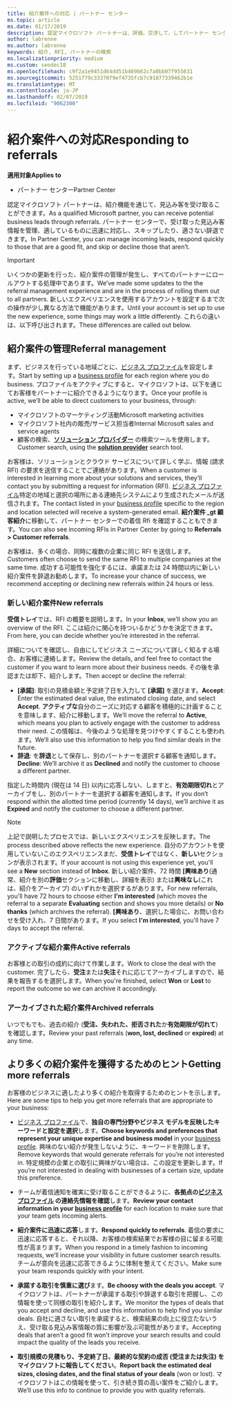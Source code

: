 ```yaml
---
title: 紹介案件への対応 | パートナー センター
ms.topic: article
ms.date: 01/17/2019
description: 認定マイクロソフト パートナーは、評価、交渉して、してパートナー センターを通じて、紹介案件に応答できます。
author: labrenne
ms.author: labrenne
keywords: 紹介, RFI, パートナーの検索
ms.localizationpriority: medium
ms.custom: seodec18
ms.openlocfilehash: c9f2a1e9451d64dd51b469b62c7a0bb07f955631
ms.sourcegitcommit: 5251779c33378f9ef4735fcb7c91877339462b1e
ms.translationtype: MT
ms.contentlocale: ja-JP
ms.lasthandoff: 02/07/2019
ms.locfileid: "9062300"
---
```

# <a name="responding-to-referrals"></a><span data-ttu-id="6dc91-104">紹介案件への対応</span><span class="sxs-lookup"><span data-stu-id="6dc91-104">Responding to referrals</span></span>

**<span data-ttu-id="6dc91-105">適用対象</span><span class="sxs-lookup"><span data-stu-id="6dc91-105">Applies to</span></span>**

-  <span data-ttu-id="6dc91-106">パートナー センター</span><span class="sxs-lookup"><span data-stu-id="6dc91-106">Partner Center</span></span>

<span data-ttu-id="6dc91-107">認定マイクロソフト パートナーは、紹介機能を通じて、見込み客を受け取ることができます。</span><span class="sxs-lookup"><span data-stu-id="6dc91-107">As a qualified Microsoft partner, you can receive potential business leads through referrals.</span></span> <span data-ttu-id="6dc91-108">パートナー センターで、受け取った見込み客情報を管理、適しているものに迅速に対応し、スキップしたり、適さない辞退できます。</span><span class="sxs-lookup"><span data-stu-id="6dc91-108">In Partner Center, you can manage incoming leads, respond quickly to those that are a good fit, and skip or decline those that aren’t.</span></span> 

> [!IMPORTANT]
> <span data-ttu-id="6dc91-109">いくつかの更新を行った、紹介案件の管理が発生し、すべてのパートナーにロールアウトする処理中であります。</span><span class="sxs-lookup"><span data-stu-id="6dc91-109">We’ve made some updates to the the referral management experience and are in the process of rolling them out to all partners.</span></span> <span data-ttu-id="6dc91-110">新しいエクスペリエンスを使用するアカウントを設定するまで次の操作が少し異なる方法で機能があります。</span><span class="sxs-lookup"><span data-stu-id="6dc91-110">Until your account is set up to use the new experience, some things may work a little differently.</span></span> <span data-ttu-id="6dc91-111">これらの違いは、以下呼び出されます。</span><span class="sxs-lookup"><span data-stu-id="6dc91-111">These differences are called out below.</span></span> 

## <a name="referral-management"></a><span data-ttu-id="6dc91-112">紹介案件の管理</span><span class="sxs-lookup"><span data-stu-id="6dc91-112">Referral management</span></span>

<span data-ttu-id="6dc91-113">まず、ビジネスを行っている地域ごとに、[ビジネス プロファイル](create-a-marketing-profile.md)を設定します。</span><span class="sxs-lookup"><span data-stu-id="6dc91-113">Start by setting up a [business profile](create-a-marketing-profile.md) for each region where you do business.</span></span> <span data-ttu-id="6dc91-114">プロファイルをアクティブにすると、マイクロソフトは、以下を通じてお客様をパートナーに紹介できるようになります。</span><span class="sxs-lookup"><span data-stu-id="6dc91-114">Once your profile is active, we’ll be able to direct customers to your business, through:</span></span>

*  <span data-ttu-id="6dc91-115">マイクロソフトのマーケティング活動</span><span class="sxs-lookup"><span data-stu-id="6dc91-115">Microsoft marketing activities</span></span>
*  <span data-ttu-id="6dc91-116">マイクロソフト社内の販売/サービス担当者</span><span class="sxs-lookup"><span data-stu-id="6dc91-116">Internal Microsoft sales and service agents</span></span>
*  <span data-ttu-id="6dc91-117">顧客の検索、**[ソリューション プロバイダー](https://www.microsoft.com/solution-providers/home)** の検索ツールを使用します。</span><span class="sxs-lookup"><span data-stu-id="6dc91-117">Customer search, using the **[solution provider](https://www.microsoft.com/solution-providers/home)** search tool.</span></span>

<span data-ttu-id="6dc91-118">お客様は、ソリューションとクラウド サービスについて詳しく学ぶ、情報 (請求 RFI) の要求を送信することでご連絡があります。</span><span class="sxs-lookup"><span data-stu-id="6dc91-118">When a customer is interested in learning more about your solutions and services, they’ll contact you by submitting a request for information (RFI).</span></span> <span data-ttu-id="6dc91-119">[ビジネス プロファイル](create-a-marketing-profile.md)特定の地域と選択の場所にある連絡先システムにより生成されたメールが送信されます。</span><span class="sxs-lookup"><span data-stu-id="6dc91-119">The contact listed in your [business profile](create-a-marketing-profile.md) specific to the region and location selected will receive a system-generated email.</span></span> <span data-ttu-id="6dc91-120">**紹介案件 _gt 顧客紹介**に移動して、パートナー センターでの着信 Rfi を確認することもできます。</span><span class="sxs-lookup"><span data-stu-id="6dc91-120">You can also see incoming RFIs in Partner Center by going to **Referrals > Customer referrals**.</span></span>

<span data-ttu-id="6dc91-121">お客様は、多くの場合、同時に複数の企業に同じ RFI を送信します。</span><span class="sxs-lookup"><span data-stu-id="6dc91-121">Customers often choose to send the same RFI to multiple companies at the same time.</span></span> <span data-ttu-id="6dc91-122">成功する可能性を強化するには、承諾または 24 時間以内に新しい紹介案件を辞退お勧めします。</span><span class="sxs-lookup"><span data-stu-id="6dc91-122">To increase your chance of success, we recommend accepting or declining new referrals within 24 hours or less.</span></span>

### <a name="new-referrals"></a><span data-ttu-id="6dc91-123">新しい紹介案件</span><span class="sxs-lookup"><span data-stu-id="6dc91-123">New referrals</span></span>

<span data-ttu-id="6dc91-124">**受信トレイ**では、RFI の概要を説明します。</span><span class="sxs-lookup"><span data-stu-id="6dc91-124">In your **Inbox**, we’ll show you an overview of the RFI.</span></span> <span data-ttu-id="6dc91-125">ここは紹介に関心を持ついるかどうかを決定できます。</span><span class="sxs-lookup"><span data-stu-id="6dc91-125">From here, you can decide whether you’re interested in the referral.</span></span> 

<span data-ttu-id="6dc91-126">詳細についてを確認し、自由にしてビジネス ニーズについて詳しく知るする場合、お客様に連絡します。</span><span class="sxs-lookup"><span data-stu-id="6dc91-126">Review the details, and feel free to contact the customer if you want to learn more about their business needs.</span></span> <span data-ttu-id="6dc91-127">その後を承認または却下、紹介します。</span><span class="sxs-lookup"><span data-stu-id="6dc91-127">Then accept or decline the referral:</span></span> 

*  <span data-ttu-id="6dc91-128">**[承諾]**: 取引の見積金額と予定終了日を入力して **[承諾]** を選びます。</span><span class="sxs-lookup"><span data-stu-id="6dc91-128">**Accept**: Enter the estimated deal value, the estimated closing date, and select **Accept**.</span></span> <span data-ttu-id="6dc91-129">**アクティブな**自分のニーズに対応する顧客を積極的に計画することを意味します、紹介に移動します。</span><span class="sxs-lookup"><span data-stu-id="6dc91-129">We’ll move the referral to **Active**, which means you plan to actively engage with the customer to address their need.</span></span> <span data-ttu-id="6dc91-130">この情報は、今後のような処理を見つけやすくすることも使われます。</span><span class="sxs-lookup"><span data-stu-id="6dc91-130">We’ll also use this information to help you find similar deals in the future.</span></span>
*  <span data-ttu-id="6dc91-131">**辞退**: を**辞退**として保存し、別のパートナーを選択する顧客を通知します。</span><span class="sxs-lookup"><span data-stu-id="6dc91-131">**Decline**: We’ll archive it as **Declined** and notify the customer to choose a different partner.</span></span>

<span data-ttu-id="6dc91-132">指定した時間内 (現在は 14 日) 以内に応答しない、しますと、**有効期限切れ**とアーカイブをし、別のパートナーを選択する顧客を通知します。</span><span class="sxs-lookup"><span data-stu-id="6dc91-132">If you don’t respond within the allotted time period (currently 14 days), we’ll archive it as **Expired** and notify the customer to choose a different partner.</span></span>

> [!NOTE]
> <span data-ttu-id="6dc91-133">上記で説明したプロセスでは、新しいエクスペリエンスを反映します。</span><span class="sxs-lookup"><span data-stu-id="6dc91-133">The process described above reflects the new experience.</span></span> <span data-ttu-id="6dc91-134">自分のアカウントを使用していないこのエクスペリエンスまだ、**受信トレイ**ではなく、**新しい**セクションが表示されます。</span><span class="sxs-lookup"><span data-stu-id="6dc91-134">If your account is not using this experience yet, you'll see a **New** section instead of **Inbox**.</span></span> <span data-ttu-id="6dc91-135">新しい紹介案件、72 時間 **[興味あり**(通常、紹介を別の**評価**セクションに移動し、詳細を表示) または**興味なし**(これは、紹介をアーカイブ) のいずれかを選択するがあります。</span><span class="sxs-lookup"><span data-stu-id="6dc91-135">For new referrals, you'll have 72 hours to choose either **I'm interested** (which moves the referral to a separate **Evaluating** section and shows you more details) or **No thanks** (which archives the referral).</span></span> <span data-ttu-id="6dc91-136">**[興味あり**、選択した場合に、お問い合わせを受け入れ、7 日間があります。</span><span class="sxs-lookup"><span data-stu-id="6dc91-136">If you select **I'm interested**, you'll have 7 days to accept the referral.</span></span>

### <a name="active-referrals"></a><span data-ttu-id="6dc91-137">アクティブな紹介案件</span><span class="sxs-lookup"><span data-stu-id="6dc91-137">Active referrals</span></span>

<span data-ttu-id="6dc91-138">お客様との取引の成約に向けて作業します。</span><span class="sxs-lookup"><span data-stu-id="6dc91-138">Work to close the deal with the customer.</span></span> <span data-ttu-id="6dc91-139">完了したら、**受注**または**失注**それに応じてアーカイブしますので、結果を報告するを選択します。</span><span class="sxs-lookup"><span data-stu-id="6dc91-139">When you're finished, select **Won** or **Lost** to report the outcome so we can archive it accordingly.</span></span>

### <a name="archived-referrals"></a><span data-ttu-id="6dc91-140">アーカイブされた紹介案件</span><span class="sxs-lookup"><span data-stu-id="6dc91-140">Archived referrals</span></span>

<span data-ttu-id="6dc91-141">いつでもでも、過去の紹介 (**受注、失われた、拒否された**か**有効期限が切れて**) を確認します。</span><span class="sxs-lookup"><span data-stu-id="6dc91-141">Review your past referrals (**won, lost, declined** or **expired**) at any time.</span></span> 

## <a name="getting-more-referrals"></a><span data-ttu-id="6dc91-142">より多くの紹介案件を獲得するためのヒント</span><span class="sxs-lookup"><span data-stu-id="6dc91-142">Getting more referrals</span></span>

<span data-ttu-id="6dc91-143">お客様のビジネスに適したより多くの紹介を取得するためのヒントを示します。</span><span class="sxs-lookup"><span data-stu-id="6dc91-143">Here are some tips to help you get more referrals that are appropriate to your business:</span></span>

*  <span data-ttu-id="6dc91-144">[ビジネス プロファイル](create-a-marketing-profile.md)で、**独自の専門分野やビジネス モデルを反映したキーワードと設定を選択**します。</span><span class="sxs-lookup"><span data-stu-id="6dc91-144">**Choose keywords and preferences that represent your unique expertise and business model** in your [business profile](create-a-marketing-profile.md).</span></span> <span data-ttu-id="6dc91-145">興味のない紹介が発生しないように、キーワードを削除します。</span><span class="sxs-lookup"><span data-stu-id="6dc91-145">Remove keywords that would generate referrals for you’re not interested in.</span></span> <span data-ttu-id="6dc91-146">特定規模の企業との取引に興味がない場合は、この設定を更新します。</span><span class="sxs-lookup"><span data-stu-id="6dc91-146">If you’re not interested in dealing with businesses of a certain size, update this preference.</span></span>

*  <span data-ttu-id="6dc91-147">チームが着信通知を確実に受け取ることができるように、**各拠点の[ビジネス プロファイル](create-a-marketing-profile.md) の連絡先情報を確認**します。</span><span class="sxs-lookup"><span data-stu-id="6dc91-147">**Review your contact information in your [business profile](create-a-marketing-profile.md)** for each location to make sure that your team gets incoming alerts.</span></span>

*  <span data-ttu-id="6dc91-148">**紹介案件に迅速に応答**します。</span><span class="sxs-lookup"><span data-stu-id="6dc91-148">**Respond quickly to referrals**.</span></span> <span data-ttu-id="6dc91-149">着信の要求に迅速に応答すると、それ以降、お客様の検索結果でお客様の目に留まる可能性が高まります。</span><span class="sxs-lookup"><span data-stu-id="6dc91-149">When you respond in a timely fashion to incoming requests, we’ll increase your visibility in future customer search results.</span></span> <span data-ttu-id="6dc91-150">チームが意向を迅速に応答できるように体制を整えてください。</span><span class="sxs-lookup"><span data-stu-id="6dc91-150">Make sure your team responds quickly with your intent.</span></span>

*  <span data-ttu-id="6dc91-151">**承諾する取引を慎重に選び**ます。</span><span class="sxs-lookup"><span data-stu-id="6dc91-151">**Be choosy with the deals you accept**.</span></span> <span data-ttu-id="6dc91-152">マイクロソフトは、パートナーが承諾する取引や辞退する取引を把握し、この情報を使って同様の取引を紹介します。</span><span class="sxs-lookup"><span data-stu-id="6dc91-152">We monitor the types of deals that you accept and decline, and use this information to help find you similar deals.</span></span> <span data-ttu-id="6dc91-153">自社に適さない取引を承諾すると、検索結果の向上に役立たないうえ、受け取る見込み客情報の質に影響が及ぶ可能性があります。</span><span class="sxs-lookup"><span data-stu-id="6dc91-153">Accepting deals that aren’t a good fit won’t improve your search results and could impact the quality of the leads you receive.</span></span>

*  <span data-ttu-id="6dc91-154">**取引規模の見積もり、予定終了日、最終的な契約の成否 (受注または失注) をマイクロソフトに報告してください**。</span><span class="sxs-lookup"><span data-stu-id="6dc91-154">**Report back the estimated deal sizes, closing dates, and the final status of your deals** (won or lost).</span></span> <span data-ttu-id="6dc91-155">マイクロソフトはこの情報を使って、引き続き質の高い案件をご紹介します。</span><span class="sxs-lookup"><span data-stu-id="6dc91-155">We’ll use this info to continue to provide you with quality referrals.</span></span>
